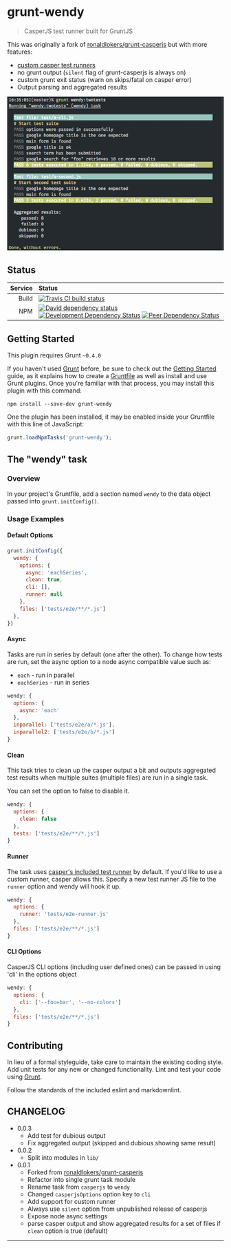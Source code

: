 # grunt-wendy

> CasperJS test runner built for GruntJS

This was originally a fork of [ronaldlokers/grunt-casperjs] but with more
features:
  * [custom casper test runners]
  * no grunt output (`silent` flag of grunt-casperjs is always on)
  * custom grunt exit status (warn on skips/fatal on casper error)
  * Output parsing and aggregated results

![Example output](https://raw.githubusercontent.com/davidosomething/grunt-wendy/master/screenshot.png)

## Status

| Service  | Status
| -------: | :--------
| Build    | [![Travis CI build status][travisBadge]][travisLink]
| NPM      | [![David dependency status][davidBadge]][davidLink] [![Development Dependency Status][davidDevBadge]][davidDevLink] [![Peer Dependency Status][davidPeerBadge]][davidPeerLink]

## Getting Started

This plugin requires Grunt `~0.4.0`

If you haven't used [Grunt] before, be sure to check out the [Getting Started]
guide, as it explains how to create a [Gruntfile] as well as install and use
Grunt plugins. Once you're familiar with that process, you may install this
plugin with this command:

```shell
npm install --save-dev grunt-wendy
```

One the plugin has been installed, it may be enabled inside your Gruntfile with
this line of JavaScript:

```javascript
grunt.loadNpmTasks('grunt-wendy');
```

## The "wendy" task

### Overview

In your project's Gruntfile, add a section named `wendy` to the data object
passed into `grunt.initConfig()`.

### Usage Examples

#### Default Options

```javascript
grunt.initConfig({
  wendy: {
    options: {
      async: 'eachSeries',
      clean: true,
      cli: [],
      runner: null
    },
    files: ['tests/e2e/**/*.js']
  },
})
```

#### Async

Tasks are run in series by default (one after the other). To change how tests
are run, set the async option to a node async compatible value such as:

* `each` - run in parallel
* `eachSeries` - run in series

```javascript
wendy: {
  options: {
    async: 'each'
  },
  inparallel: ['tests/e2e/a/*.js'],
  inparallel2: ['tests/e2e/b/*.js']
}
```

#### Clean

This task tries to clean up the casper output a bit and outputs aggregated
test results when multiple suites (multiple files) are run in a single task.

You can set the option to false to disable it.

```javascript
wendy: {
  options: {
    clean: false
  },
  tests: ['tests/e2e/**/*.js']
}
```

#### Runner

The task uses [casper's included test runner] by default. If you'd like to use
a custom runner, casper allows this. Specify a new test runner JS file to the
`runner` option and wendy will hook it up.

```javascript
wendy: {
  options: {
    runner: 'tests/e2e-runner.js'
  },
  files: ['tests/e2e/**/*.js']
}
```

#### CLI Options

CasperJS CLI options (including user defined ones) can be passed in using
'cli' in the options object

```javascript
wendy: {
  options: {
    cli: ['--foo=bar', '--no-colors']
  },
  files: ['tests/e2e/**/*.js']
}
```

## Contributing

In lieu of a formal styleguide, take care to maintain the existing coding style.
Add unit tests for any new or changed functionality. Lint and test your code
using [Grunt].

Follow the standards of the included eslint and markdownlint.

## CHANGELOG
* 0.0.3
    * Add test for dubious output
    * Fix aggregated output (skipped and dubious showing same result)
* 0.0.2
    * Split into modules in `lib/`
* 0.0.1
    * Forked from [ronaldlokers/grunt-casperjs]
    * Refactor into single grunt task module
    * Rename task from `casperjs` to `wendy`
    * Changed `casperjsOptions` option key to `cli`
    * Add support for custom runner
    * Always use `silent` option from unpublished release of casperjs
    * Expose node async settings
    * parse casper output and show aggregated results for a set of files
      if `clean` option is true (default)

----

[Grunt]: http://gruntjs.com/
[Getting Started]: http://gruntjs.com/getting-started
[Gruntfile]: http://gruntjs.com/sample-gruntfile
[ronaldlokers/grunt-casperjs]: https://github.com/ronaldlokers/grunt-casperjs
[ronaldlokers]: https://github.com/ronaldlokers/grunt-casperjs
[custom casper test runners]: http://casperjs.readthedocs.org/en/latest/testing.html#extending-casper-for-testing
[casper's included test runner]: https://github.com/n1k0/casperjs/blob/master/tests/run.js

[davidBadge]:       https://david-dm.org/davidosomething/grunt-wendy.png?theme=shields.io
[davidLink]:        https://david-dm.org/davidosomething/grunt-wendy#info=dependencies
[davidDevBadge]:    https://david-dm.org/davidosomething/grunt-wendy/dev-status.png?theme=shields.io
[davidDevLink]:     https://david-dm.org/davidosomething/grunt-wendy#info=devDependencies
[davidPeerBadge]:   https://david-dm.org/davidosomething/grunt-wendy/peer-status.png?theme=shields.io
[davidPeerLink]:    https://david-dm.org/davidosomething/grunt-wendy#info=peerDependencies
[travisLink]:       https://travis-ci.org/davidosomething/grunt-wendy
[travisBadge]:      https://travis-ci.org/davidosomething/grunt-wendy.svg?branch=master
